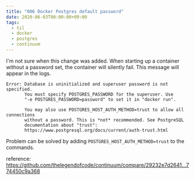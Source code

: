 ```yaml
---
title: "006 Docker Postgres default password"
date: 2020-06-03T00:00:00+09:00
tags:
  - til
  - docker
  - postgres
  - continuum
---
```


I'm not sure when this change was added. When starting up a container without a password set, the container will silently fail. This message will appear in the logs.

```
Error: Database is uninitialized and superuser password is not specified.
       You must specify POSTGRES_PASSWORD for the superuser. Use
       "-e POSTGRES_PASSWORD=password" to set it in "docker run".

       You may also use POSTGRES_HOST_AUTH_METHOD=trust to allow all connections
       without a password. This is *not* recommended. See PostgreSQL
       documentation about "trust":
       https://www.postgresql.org/docs/current/auth-trust.html

```

Problem can be solved by adding `POSTGRES_HOST_AUTH_METHOD=trust` to the commands.

reference: https://github.com/thelegendofcode/continuum/compare/29232e7d2641...774450c9a368
